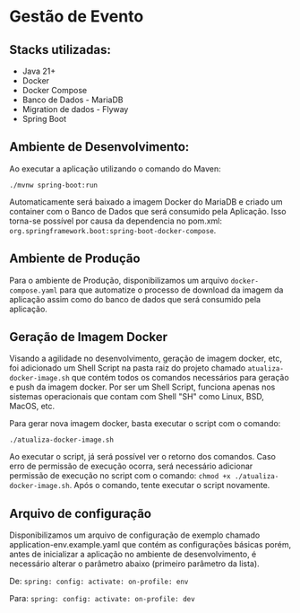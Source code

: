 # Gestão de Evento

## Stacks utilizadas:
 - Java 21+
 - Docker
 - Docker Compose
 - Banco de Dados - MariaDB
 - Migration de dados - Flyway
 - Spring Boot

## Ambiente de Desenvolvimento:

Ao executar a aplicação utilizando o comando do Maven:

`./mvnw spring-boot:run`

Automaticamente será baixado a imagem Docker do MariaDB e criado um container com o Banco de Dados que será consumido pela
Aplicação. Isso torna-se possível por causa da dependencia no pom.xml: `org.springframework.boot:spring-boot-docker-compose`.

## Ambiente de Produção

Para o ambiente de Produção, disponibilizamos um arquivo `docker-compose.yaml` para que automatize o processo de download
da imagem da aplicação assim como do banco de dados que será consumido pela aplicação.

## Geração de Imagem Docker

Visando a agilidade no desenvolvimento, geração de imagem docker, etc, foi adicionado um Shell Script na pasta raiz do
projeto chamado `atualiza-docker-image.sh` que contém todos os comandos necessários para geração e push da imagem docker.
Por ser um Shell Script, funciona apenas nos sistemas operacionais que contam com Shell "SH" como Linux, BSD, MacOS, etc.

Para gerar nova imagem docker, basta executar o script com o comando:

`./atualiza-docker-image.sh`

Ao executar o script, já será possível ver o retorno dos comandos. Caso erro de permissão de execução ocorra, será necessário
adicionar permissão de execução no script com o comando: `chmod +x ./atualiza-docker-image.sh`. Após o comando, tente executar
o script novamente.

## Arquivo de configuração

Disponibilizamos um arquivo de configuração de exemplo chamado application-env.example.yaml que contém as configurações básicas
porém, antes de inicializar a aplicação no ambiente de desenvolvimento, é necessário alterar o parâmetro abaixo (primeiro parâmetro da lista).

De:
`
spring:
  config:
    activate:
      on-profile: env
`

Para:
`
spring:
  config:
    activate:
      on-profile: dev
`